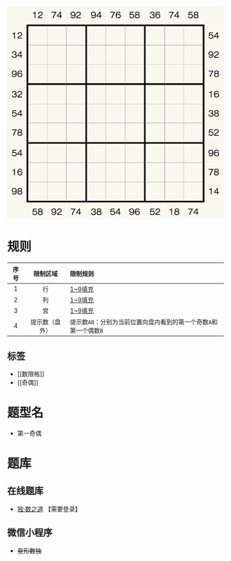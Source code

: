 ![](../../../../images/sudoku/第一奇偶.png)

# 规则
| 序号  |  限制区域   | 限制规则                                   |
|:---:|:-------:|:---------------------------------------|
|  1  |    行    | [1~9填充]                                |
|  2  |    列    | [1~9填充]                                |
|  3  |    宫    | [1~9填充]                                |
|  4  | 提示数（盘外） | 提示数`AB`：分别为当前位置向盘内看到的第一个奇数`A`和第一个偶数`B` |

## 标签

- [[数限格]]
- [[奇偶]]

# 题型名

- 第一奇偶

# 题库

## 在线题库
- [独·数之道](http://www.sudokufans.org.cn/lx/game.index.php?type=oe) 【需要登录】

## 微信小程序
- ~~变形数独~~

[1~9填充]: ../../../../rules.md#1to9填充